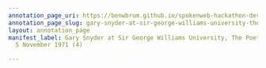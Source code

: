 ```yaml
---
annotation_page_uri: https://benwbrum.github.io/spokenweb-hackathon-development/annotations/gary-snyder-at-sir-george-williams-university-the-poetry-series-5-november-1971-4--canvas-1-toc.json
annotation_page_slug: gary-snyder-at-sir-george-williams-university-the-poetry-series-5-november-1971-4--canvas-1-toc
layout: annotation_page
manifest_label: Gary Snyder at Sir George Williams University, The Poetry Series,
  5 November 1971 (4)

---
```

